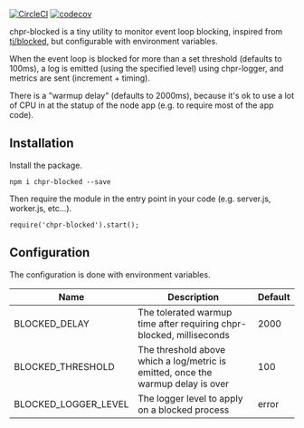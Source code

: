 [![CircleCI](https://circleci.com/gh/transcovo/chpr-blocked.svg?style=shield&circle-token=34f2510e960a3185bf5a47ec89961f6fe63817f4)](https://circleci.com/gh/transcovo/chpr-blocked)
[![codecov](https://codecov.io/gh/transcovo/chpr-blocked/branch/master/graph/badge.svg)](https://codecov.io/gh/transcovo/chpr-blocked)

chpr-blocked is a tiny utility to monitor event loop blocking, inspired from [tj/blocked](https://github.com/tj/node-blocked),
but configurable with environment variables.

When the event loop is blocked for more than a set threshold (defaults to 100ms), a log
is emitted (using the specified level) using chpr-logger, and metrics are sent (increment + timing).

There is a "warmup delay" (defaults to 2000ms), because it's ok to use a lot of CPU in
at the statup of the node app (e.g. to require most of the app code).


## Installation

Install the package.

    npm i chpr-blocked --save

Then require the module in the entry point in your code (e.g. server.js, worker.js, etc...).

    require('chpr-blocked').start();


## Configuration

The configuration is done with environment variables.

| Name  | Description  | Default  |
|---|---|---|
| BLOCKED_DELAY | The tolerated warmup time after requiring chpr-blocked, milliseconds  | 2000 |
| BLOCKED_THRESHOLD | The threshold above which a log/metric is emitted, once the warmup delay is over | 100 |
| BLOCKED_LOGGER_LEVEL | The logger level to apply on a blocked process | error